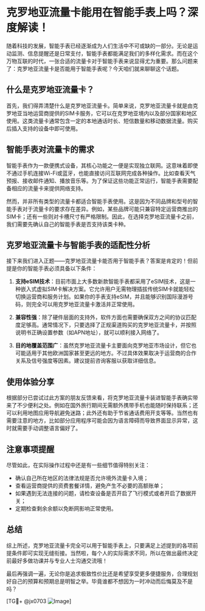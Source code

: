 # 克罗地亚流量卡能用在智能手表上吗？深度解读！

随着科技的发展，智能手表已经逐渐成为人们生活中不可或缺的一部分。无论是运动监测、信息提醒还是日常支付，智能手表都能满足我们的多样化需求。而在这个万物互联的时代，一张合适的流量卡对于智能手表来说显得尤为重要。那么问题来了：克罗地亚流量卡是否能用于智能手表呢？今天咱们就来聊聊这个话题。

## 什么是克罗地亚流量卡？

首先，我们得弄清楚什么是克罗地亚流量卡。简单来说，克罗地亚流量卡就是由克罗地亚当地运营商提供的SIM卡服务，它可以在克罗地亚境内以及部分国家和地区使用。这类流量卡通常包含一定的本地通话时长、短信数量和移动数据流量。购买后插入支持的设备中即可使用。

## 智能手表对流量卡的需求

智能手表作为一款便携式设备，其核心功能之一便是实现独立联网。这意味着即使不通过手机连接Wi-Fi或蓝牙，也能直接访问互联网完成各种操作。比如查看天气预报、接收邮件通知、播放音乐等。为了保证这些功能正常运行，智能手表需要配备相应的流量卡来提供网络支持。

然而，并非所有类型的流量卡都适合智能手表使用。这是因为不同品牌和型号的智能手表对于流量卡的要求存在差异。例如，某些品牌可能只兼容特定运营商推出的SIM卡；还有一些则对卡槽尺寸有严格限制。因此，在选择克罗地亚流量卡之前，我们需要先确认自己的智能手表是否支持该类卡种。

## 克罗地亚流量卡与智能手表的适配性分析

接下来我们进入正题——克罗地亚流量卡能否用于智能手表？答案是肯定的！但前提是你的智能手表必须具备以下条件：

1. **支持eSIM技术**：目前市面上大多数新款智能手表都采用了eSIM技术，这是一种嵌入式虚拟SIM卡解决方案。它允许用户无需物理插拔传统SIM卡就能轻松切换运营商和服务计划。如果你的手表支持eSIM，并且能够识别国际漫游号码，则完全可以用克罗地亚流量卡激活并正常使用。

2. **兼容性强**：除了硬件层面的支持外，软件方面也需要确保双方之间的协议匹配度足够高。通常情况下，只要选择了正规渠道购买的克罗地亚流量卡，并按照说明书正确设置参数（如APN地址），就可以顺利接入网络了。

3. **目的地覆盖范围广**：虽然克罗地亚流量卡主要面向克罗地亚市场设计，但它也可能适用于其他欧洲国家甚至更远的地方。不过具体效果取决于运营商的合作关系及信号强度等因素。建议提前咨询客服以获取详细信息。

## 使用体验分享

根据部分已尝试过此方案的朋友反馈来看，将克罗地亚流量卡装进智能手表确实带来了不少便利之处。例如在国外旅行期间无需额外携带手机也能随时保持联系；还可以利用地图应用导航避免迷路；此外还有助于节省通话费用开支等等。当然也有需要注意的地方，比如部分应用程序可能会因为语言障碍而导致界面显示异常，这时就需要手动调整语言偏好了。

## 注意事项提醒

尽管如此，在实际操作过程中还是有一些细节值得特别关注：

- 确认自己所在地区的法律法规是否允许境外流量卡入境；
- 查看运营商提供的资费套餐详情，避免产生不必要的高额账单；
- 如果遇到无法连接的问题，请检查设备是否开启了飞行模式或者开启了数据开关；
- 定期检查剩余余额以免断网影响正常使用。

## 总结

综上所述，克罗地亚流量卡完全可以用于智能手表上，只要满足上述提到的各项前提条件即可实现无缝衔接。当然啦，每个人的实际需求不同，所以在做出最终决定前最好多做功课并与专业人士沟通交流哦！

最后再强调一遍，无论你是追求极致性价比还是希望享受更多便捷服务，合理规划好自己的预算和预期总是明智之举。毕竟谁都不想因为一时冲动而后悔莫及不是吗？

[TG💪+ @jx0703 ![Image](https://github.com/user-attachments/assets/dbca1d08-cadb-493c-b0ec-ad6f7a83f270)]